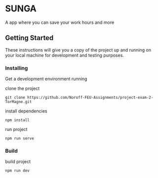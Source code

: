 # SUNGA

A app where you can save your work hours and more

## Getting Started

These instructions will give you a copy of the project up and running on
your local machine for development and testing purposes.

### Installing

Get a development
environment running

clone the project

    git clone https://github.com/Noroff-FEU-Assignments/project-exam-2-TorMagne.git

install dependencies

    npm install

run project

    npm run serve

### Build

build project

    npm run dev
